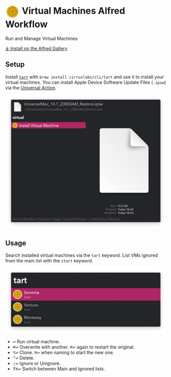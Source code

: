 # <img src='Workflow/icon.png' width='45' align='center' alt='icon'> Virtual Machines Alfred Workflow

Run and Manage Virtual Machines

[⤓ Install on the Alfred Gallery](https://alfred.app/workflows/vitor/virtual-machines)

## Setup

Install [`tart`](https://github.com/cirruslabs/tart) with `brew install cirruslabs/cli/tart` and use it to install your virtual machines. You can install Apple Device Software Update Files (`.ipsw`) via the [Universal Action](https://www.alfredapp.com/help/features/universal-actions/).

![Universal Action to install IPSW](Workflow/images/about/ipsw.png)

## Usage

Search installed virtual machines via the `tart` keyword. List VMs ignored from the main list with the `itart` keyword.

![Listing installed virtual machines](Workflow/images/about/tart.png)

* <kbd>↩&#xFE0E;</kbd> Run virtual machine.
* <kbd>⌘</kbd><kbd>↩&#xFE0E;</kbd> Overwrite with another. <kbd>⌘</kbd><kbd>↩&#xFE0E;</kbd> again to restart the original.
* <kbd>⌥</kbd><kbd>↩&#xFE0E;</kbd> Clone. <kbd>⌘</kbd><kbd>↩&#xFE0E;</kbd> when naming to start the new one.
* <kbd>⌃</kbd><kbd>↩&#xFE0E;</kbd> Delete.
* <kbd>⇧</kbd><kbd>↩&#xFE0E;</kbd> Ignore or Unignore.
* <kbd>fn</kbd><kbd>↩&#xFE0E;</kbd> Switch between Main and Ignored lists.
